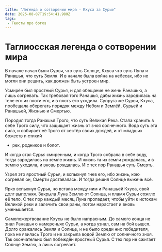 ```yaml
---
title: "Легенда о сотворении мира - Кхуса за Сурью"
date: 2025-08-07T19:54:41.980Z
tags:
 - Тексты про богов
---
```


Таглиосская легенда о сотворении мира
=====================================

В начале начал были Сурья, что суть Солнце, Кхуса что суть Луна и
Ранашья, что суть Земля. И в начале была война на небесах, ибо не могли
они решить, как должен быть устроен мир.

Усмирён был яростный Сурья, и дал обещание не жечь Ранашью, а лишь
согревать. Так требовал того Ранашья, дабы жизнь зародилась на теле его
из плоти его, и в плоть его уходила. Супруга же Сурьи, Кхуса, пообещала
оберегать порядок между Небом и Землёй, Сурьей и Ранашьей, Жизнью и
Смертью.

Породил тогда Ранашья Трого, что суть Великая Река. Стала хранить в себе
Трого силу, что защищает жизнь от зноя солнечного. Вода суть эта сила, и
собирает её Трого от сестёр своих дождей, и от младших божеств и стихий
- рек, родников и болот.

И когда стал Сурья смиренным, и когда Трого собрала в себе воду, тогда
зародилась на земле жизнь. И жизнь та из земли рождалась, и в землю
уходила, и вновь рождалась. И с тех пор Ранашья суть Смерть.

Узрел это яростный Сурья, и вспыхнул гнев его, ибо жизнь, кою согревал
он, Смерти доставалась. И тогда решил Солнце выжечь всё.

Ярко вспыхнул Сурья, но встала между ним и Ранашьей Кхуса, свой долг
выполняя. Закрыла Луна Землю от Солнца, и пламя Сурьи сожгло её тело. С
тех пор каждый месяц Луна пропадает, чтобы уйти к истокам Великой реки и
залечить свои раны, потом нарастает и вновь уменьшается.

Самопожертвование Кхусы не было напрасным. До самого конца не знал
Ранашья о намереньях Сурьи, а когда узнал, сам на бой вышел. Долго
сражались Земля и Солнце, и не было среди них победителя, пока не
явилась Трого и не закрыла водой Землю от солнечного зноя. Так
окончательно был побеждён яростный Сурья. С тех пор не сжигает Солнце
Землю, а лишь согревает.
